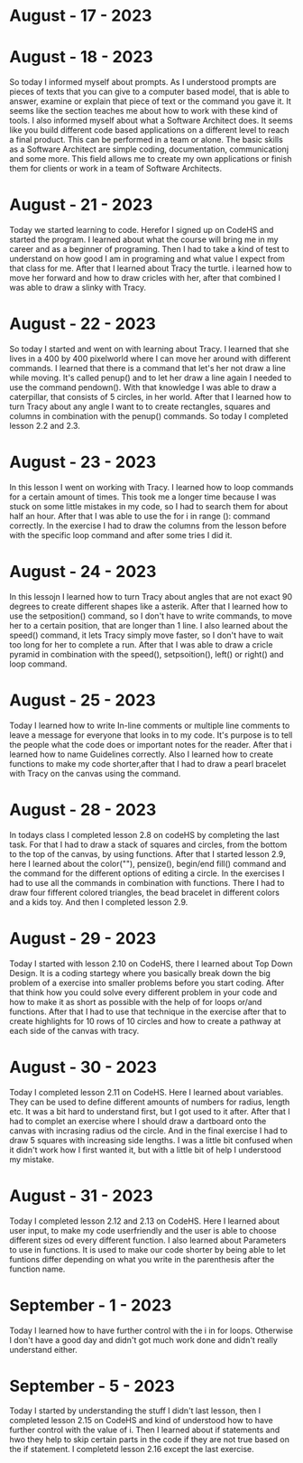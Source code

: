 # August - 17 - 2023
# August - 18 - 2023 
So today I informed myself about prompts. As I understood prompts are pieces of texts that you can give to a computer based model, that is able to answer, examine or explain that piece of text or the command you gave it. It seems like the section teaches me about how to work with these kind of tools. I also informed myself about what a Software Architect does. It seems like you build different code based applications on a different level to reach a final product. This can be performed in a team or alone. The basic skills as a Software Architect are simple coding, documentation, communicationj and some more. This field allows me to create my own applications or finish them for clients or work in a team of Software Architects.
# August - 21 - 2023
Today we started learning to code. Herefor I signed up on CodeHS and started the program. I learned about what the course will bring me in my career and as a beginner of programing. Then I had to take a kind of test to understand on how good I am in programing and what value I expect from that class for me. After that I learned about Tracy the turtle. i learned how to move her forward and how to draw cricles with her, after that combined I was able to draw a slinky with Tracy.
# August - 22 - 2023
So today I started and went on with learning about Tracy. I learned that she lives in a 400 by 400 pixelworld where I can move her around with different commands. I learned that there is a command that let's her not draw a line while moving. It's called penup() and to let her draw a line again I needed to use the command pendown(). With that knowledge I was able to draw a caterpillar, that consists of 5 circles, in her world. After that I learned how to turn Tracy about any angle I want to to create rectangles, squares and columns in combination with the penup() commands. So today I completed lesson 2.2 and 2.3.
# August - 23 - 2023
In this lesson I went on working with Tracy. I learned how to loop commands for a certain amount of times. This took me a longer time because I was stuck on some little mistakes in my code, so I had to search them for about half an hour. After that I was able to use the for i in range (): command correctly. In the exercise I had to draw the columns from the lesson before with the specific loop command and after some tries I did it.
# August - 24 - 2023
In this lessojn I learned how to turn Tracy about angles that are not exact 90 degrees to create different shapes like a asterik. After that I learned how to use the setposition() command, so I don't have to write commands, to move her to a certain position, that are longer than 1 line. I also learned about the speed() command, it lets Tracy simply move faster, so I don't have to wait too long for her to complete a run. After that I was able to draw a cricle pyramid in combination with the speed(), setpsoition(), left() or right() and loop command.
# August - 25 - 2023
Today I learned how to write In-line comments or multiple line comments to leave a message for everyone that looks in to my code. It's purpose is to tell the people what the code does or important notes for the reader. After that i learned how to name Guidelines correctly. Also I learned how to create functions to make my code shorter,after that I had to draw a pearl bracelet with Tracy on the canvas using the command.
# August - 28 - 2023
In todays class I completed lesson 2.8 on codeHS by completing the last task. For that I had to draw a stack of squares and circles, from the bottom to the top of the canvas, by using functions. After that I started lesson 2.9, here I learned about the color(""), pensize(), begin/end fill() command and the command for the different options of editing a circle. In the exercises I had to use all the commands in combination with functions. There I had to draw four fifferent colored triangles, the bead bracelet in different colors and a kids toy. And then I completed lesson 2.9.
# August - 29 - 2023
Today I started with lesson 2.10 on CodeHS, there I learned about Top Down Design. It is a coding startegy where you basically break down the big problem of a exercise into smaller problems before you start coding. After that think how you could solve every different problem in your code and how to make it as short as possible with the help of for loops or/and functions. After that I had to use that technique in the exercise after that to create highlights for 10 rows of 10 circles and how to create a pathway at each side of the canvas with tracy.
# August - 30 - 2023 
Today I completed lesson 2.11 on CodeHS. Here I learned about variables. They can be used to define different amounts of numbers for radius, length etc. It was a bit hard to understand first, but I got used to it after. After that I had to complet an exercise where I should draw a dartboard onto the canvas with incrasing radius od the circle. And in the final exercise I had to draw 5 squares with increasing side lengths. I was a little bit confused when it didn't work how I first wanted it, but with a little bit of help I understood my mistake.
# August - 31 - 2023
Today I completed lesson 2.12 and 2.13 on CodeHS. Here I learned about user input, to make my code userfriendly and the user is able to choose different sizes od every different function. I also learned about Parameters to use in functions. It is used to make our code shorter by being able to let funtions differ depending on what you write in the parenthesis after the function name.
# September - 1 - 2023
Today I learned how to have further control with the i in for loops. Otherwise I don't have a good day and didn't got much work done and didn't really understand either.
# September - 5 - 2023
Today I started by understanding the stuff I didn't last lesson, then I completed lesson 2.15 on CodeHS and kind of understood how to have further control with the value of i. Then I learned about if statements and hwo they help to skip certain parts in the code if they are not true based on the if statement. I completetd lesson 2.16 except the last exercise.
